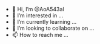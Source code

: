 - 👋 Hi, I’m @AoA543al
- 👀 I’m interested in ...
- 🌱 I’m currently learning ...
- 💞️ I’m looking to collaborate on ...
- 📫 How to reach me ...

<!---
AoA543al/AoA543al is a ✨ special ✨ repository because its `README.md` (this file) appears on your GitHub profile.
You can click the Preview link to take a look at your changes.
--->
